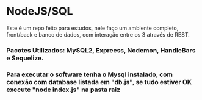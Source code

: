 <h1> NodeJS/SQL</h1>
<p>Este é um repo feito para estudos, nele faço um ambiente completo, front/back e banco de dados, com interação entre os 3 através de REST.</p>
<h3> Pacotes Utilizados: MySQL2, Expreess, Nodemon, HandleBars e Sequelize.</h3>
<h3> Para executar o software tenha o Mysql instalado, com conexão com  database listada em "db.js", se tudo estiver OK execute "node index.js" na pasta raiz</h3>

